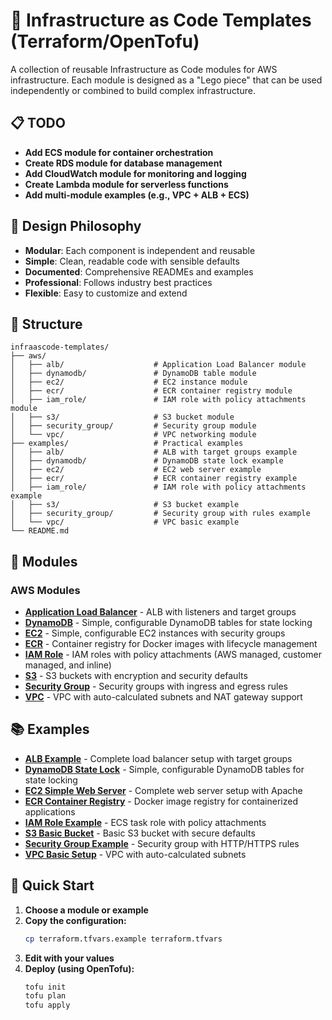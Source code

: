 # 🚀 Infrastructure as Code Templates (Terraform/OpenTofu)

A collection of reusable Infrastructure as Code modules for AWS infrastructure. Each module is designed as a "Lego piece" that can be used independently or combined to build complex infrastructure.

## 📋 TODO

- **Add ECS module for container orchestration**
- **Create RDS module for database management**
- **Add CloudWatch module for monitoring and logging**
- **Create Lambda module for serverless functions**
- **Add multi-module examples (e.g., VPC + ALB + ECS)**

## 🎯 Design Philosophy

- **Modular**: Each component is independent and reusable
- **Simple**: Clean, readable code with sensible defaults
- **Documented**: Comprehensive READMEs and examples
- **Professional**: Follows industry best practices
- **Flexible**: Easy to customize and extend

## 📁 Structure

```
infraascode-templates/
├── aws/
│   ├── alb/                    # Application Load Balancer module
│   ├── dynamodb/               # DynamoDB table module
│   ├── ec2/                    # EC2 instance module
│   ├── ecr/                    # ECR container registry module
│   ├── iam_role/               # IAM role with policy attachments module
│   ├── s3/                     # S3 bucket module
│   ├── security_group/         # Security group module
│   └── vpc/                    # VPC networking module
├── examples/                   # Practical examples
│   ├── alb/                    # ALB with target groups example
│   ├── dynamodb/               # DynamoDB state lock example
│   ├── ec2/                    # EC2 web server example
│   ├── ecr/                    # ECR container registry example
│   ├── iam_role/               # IAM role with policy attachments example
│   ├── s3/                     # S3 bucket example
│   ├── security_group/         # Security group with rules example
│   └── vpc/                    # VPC basic example
└── README.md
```

## 🧩 Modules

### AWS Modules
- **[Application Load Balancer](./aws/alb/)** - ALB with listeners and target groups
- **[DynamoDB](./aws/dynamodb/)** - Simple, configurable DynamoDB tables for state locking
- **[EC2](./aws/ec2/)** - Simple, configurable EC2 instances with security groups
- **[ECR](./aws/ecr/)** - Container registry for Docker images with lifecycle management
- **[IAM Role](./aws/iam_role/)** - IAM roles with policy attachments (AWS managed, customer managed, and inline)
- **[S3](./aws/s3/)** - S3 buckets with encryption and security defaults
- **[Security Group](./aws/security_group/)** - Security groups with ingress and egress rules
- **[VPC](./aws/vpc/)** - VPC with auto-calculated subnets and NAT gateway support

## 📚 Examples

- **[ALB Example](./examples/alb/)** - Complete load balancer setup with target groups
- **[DynamoDB State Lock](./examples/dynamodb/)** - Simple, configurable DynamoDB tables for state locking
- **[EC2 Simple Web Server](./examples/ec2/)** - Complete web server setup with Apache
- **[ECR Container Registry](./examples/ecr/)** - Docker image registry for containerized applications
- **[IAM Role Example](./examples/iam_role/)** - ECS task role with policy attachments
- **[S3 Basic Bucket](./examples/s3/)** - Basic S3 bucket with secure defaults
- **[Security Group Example](./examples/security_group/)** - Security group with HTTP/HTTPS rules
- **[VPC Basic Setup](./examples/vpc/)** - VPC with auto-calculated subnets

## 🚀 Quick Start

1. **Choose a module or example**
2. **Copy the configuration:**
   ```bash
   cp terraform.tfvars.example terraform.tfvars
   ```
3. **Edit with your values**
4. **Deploy (using OpenTofu):**
   ```bash
   tofu init
   tofu plan
   tofu apply
   ```